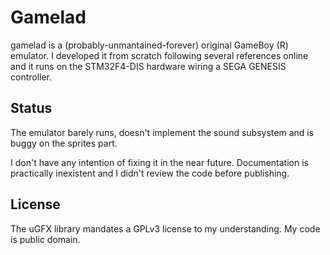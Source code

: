 Gamelad
=======

gamelad is a (probably-unmantained-forever) original GameBoy (R) emulator.
I developed it from scratch following several references online and it
runs on the STM32F4-DIS hardware wiring a SEGA GENESIS controller.

Status
------

The emulator barely runs, doesn't implement the sound subsystem and is
buggy on the sprites part.

I don't have any intention of fixing it in the near future.
Documentation is practically inexistent and I didn't review the code
before publishing.

License
-------

The uGFX library mandates a GPLv3 license to my understanding.
My code is public domain.

